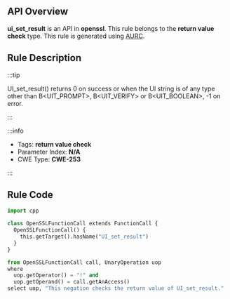 ---
---


## API Overview
**ui_set_result** is an API in **openssl**. This rule belongs to the **return value check** type. This rule is generated using [AURC](../../tools/AURC).
## Rule Description

:::tip

UI_set_result() returns 0 on success or when the UI string is of any type other than B\<UIT_PROMPT\>, B\<UIT_VERIFY\> or B\<UIT_BOOLEAN\>, -1 on error.

:::

:::info

- Tags: **return value check**
- Parameter Index: **N/A**
- CWE Type: **CWE-253**

:::

## Rule Code
```python
import cpp

class OpenSSLFunctionCall extends FunctionCall {
  OpenSSLFunctionCall() {
    this.getTarget().hasName("UI_set_result")
  }
}

from OpenSSLFunctionCall call, UnaryOperation uop
where
  uop.getOperator() = "!" and
  uop.getOperand() = call.getAnAccess()
select uop, "This negation checks the return value of UI_set_result."
```